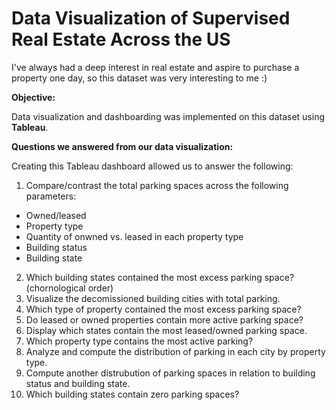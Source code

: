 # Data Visualization of Supervised Real Estate Across the US

I've always had a deep interest in real estate and aspire to purchase a property one day, so this dataset was very interesting to me :)

**Objective:**

Data visualization and dashboarding was implemented on this dataset using **Tableau**.

**Questions we answered from our data visualization:**

Creating this Tableau dashboard allowed us to answer the following:
1. Compare/contrast the total parking spaces across the following parameters:
- Owned/leased
- Property type
- Quantity of onwned vs. leased in each property type
- Building status
- Building state

2. Which building states contained the most excess parking space?
(chornological order)
3. Visualize the decomissioned building cities with total parking.
4. Which type of property contained the most excess parking space?
5. Do leased or owned properties contain more active parking space?
6. Display which states contain the most leased/owned parking space.
7. Which property type contains the most active parking?
8. Analyze and compute the distribution of parking in each city by property type.
9. Compute another distrubution of parking spaces in relation to building status and building state.
10. Which building states contain zero parking spaces?
